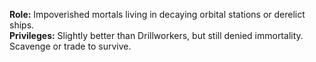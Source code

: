 **Role:** Impoverished mortals living in decaying orbital stations or derelict ships.  
**Privileges:** Slightly better than Drillworkers, but still denied immortality. Scavenge or trade to survive.
